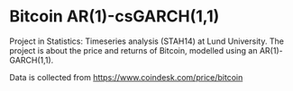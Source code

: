 # Bitcoin AR(1)-csGARCH(1,1)
Project in Statistics: Timeseries analysis (STAH14) at Lund University. The project is about the price and returns of Bitcoin, modelled using an AR(1)-GARCH(1,1).

Data is collected from https://www.coindesk.com/price/bitcoin
